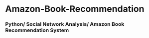 # Amazon-Book-Recommendation
### Python/ Social Network Analysis/ Amazon Book Recommendation System
